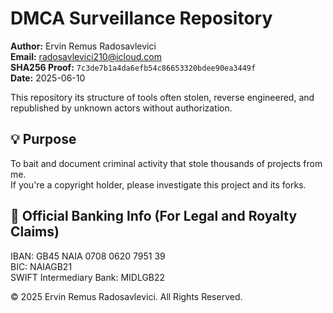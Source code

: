 # DMCA Surveillance Repository

**Author:** Ervin Remus Radosavlevici  
**Email:** radosavlevici210@icloud.com  
**SHA256 Proof:** `7c3de7b1a4da6efb54c86653320bdee90ea3449f`  
**Date:** 2025-06-10  

This repository its structure of tools often stolen, reverse engineered, and republished by unknown actors without authorization.

## 💡 Purpose
To bait and document criminal activity that stole thousands of projects from me.  
If you're a copyright holder, please investigate this project and its forks.

## 🏦 Official Banking Info (For Legal and Royalty Claims)

IBAN: GB45 NAIA 0708 0620 7951 39  
BIC: NAIAGB21  
SWIFT Intermediary Bank: MIDLGB22  

© 2025 Ervin Remus Radosavlevici. All Rights Reserved.
